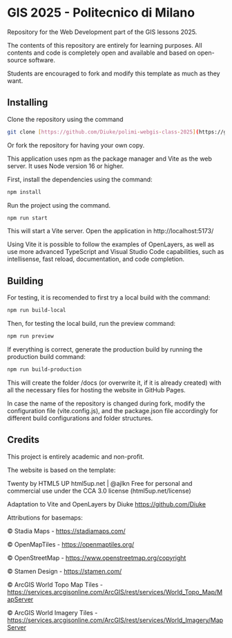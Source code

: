 # GIS 2025 - Politecnico di Milano
Repository for the Web Development part of the GIS lessons 2025.

The contents of this repository are entirely for learning purposes. All contents and code is completely open and available and based on open-source software.

Students are encouraged to fork and modify this template as much as they want.

## Installing
Clone the repository using the command 
```sh
git clone [https://github.com/Diuke/polimi-webgis-class-2025](https://github.com/Shoayb2023/polimi-webgis-class-2025)
```

Or fork the repository for having your own copy.

This application uses npm as the package manager and Vite as the web server.
It uses Node version 16 or higher.

First, install the dependencies using the command:
```sh
npm install
```

Run the project using the command.
```sh
npm run start
```

This will start a Vite server. Open the application in http://localhost:5173/

Using Vite it is possible to follow the examples of OpenLayers, as well as use more advanced TypeScript and Visual Studio Code capabilities, such 
as intellisense, fast reload, documentation, and code completion.

## Building
For testing, it is recomended to first try a local build with the command:
```sh
npm run build-local
```

Then, for testing the local build, run the preview command:
```sh
npm run preview
```

If everything is correct, generate the production build by running the production build command:
```sh
npm run build-production
```

This will create the folder /docs (or overwrite it, if it is already created) with all the necessary files for hosting the website in GitHub Pages.

In case the name of the repository is changed during fork, modify the configuration file (vite.config.js), and the package.json file accordingly for different build configurations and folder structures.

## Credits
This project is entirely academic and non-profit.

The website is based on the template:

Twenty by HTML5 UP
html5up.net | @ajlkn
Free for personal and commercial use under the CCA 3.0 license (html5up.net/license)

Adaptation to Vite and OpenLayers by Diuke
https://github.com/Diuke

Attributions for basemaps:

© Stadia Maps - https://stadiamaps.com/

© OpenMapTiles - https://openmaptiles.org/

© OpenStreetMap - https://www.openstreetmap.org/copyright

© Stamen Design - https://stamen.com/

© ArcGIS World Topo Map Tiles - https://services.arcgisonline.com/ArcGIS/rest/services/World_Topo_Map/MapServer

© ArcGIS World Imagery Tiles - https://services.arcgisonline.com/ArcGIS/rest/services/World_Imagery/MapServer


